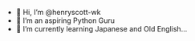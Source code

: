 - 👋 Hi, I’m @henryscott-wk
- 👀 I’m an aspiring Python Guru
- 🌱 I’m currently learning Japanese and Old English...
